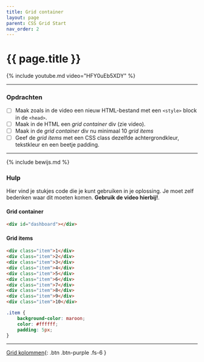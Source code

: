 ```yaml
---
title: Grid container
layout: page
parent: CSS Grid Start
nav_order: 2
---
```


# {{ page.title }}

{% include youtube.md video="HFY0uEb5XDY" %}

---

### Opdrachten

- [ ] Maak zoals in de video een nieuw HTML-bestand met een `<style>` block in de `<head>`.
- [ ] Maak in de HTML een *grid container* div (zie video).
- [ ] Maak in de *grid container* div nu minimaal 10 *grid items*
- [ ] Geef de *grid items* met een CSS class dezelfde achtergrondkleur, tekstkleur en een beetje padding.

---

{% include bewijs.md %}

### Hulp

Hier vind je stukjes code die je kunt gebruiken in je oplossing. 
Je moet zelf bedenken waar dit moeten komen. **Gebruik de video hierbij!**.

#### Grid container

```html
<div id="dashboard"></div>
```

#### Grid items

```html
<div class="item">1</div>
<div class="item">2</div>
<div class="item">3</div>
<div class="item">4</div>
<div class="item">5</div>
<div class="item">6</div>
<div class="item">7</div>
<div class="item">8</div>
<div class="item">9</div>
<div class="item">10</div>
```

```css
.item {
    background-color: maroon;
    color: #ffffff;
    padding: 5px;
}
```

---

[Grid kolommen](2-grid-columns){: .btn .btn-purple .fs-6 }


